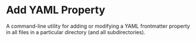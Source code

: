 # Add YAML Property

A command-line utility for adding or modifying a YAML frontmatter property in all files in a particular directory (and all subdirectories). 